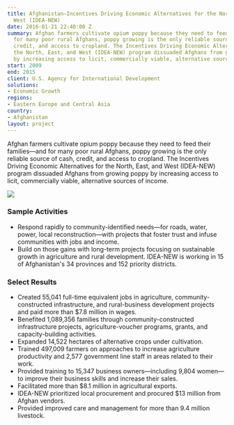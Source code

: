 ```yaml
---
title: Afghanistan—Incentives Driving Economic Alternatives for the North, East, and
  West (IDEA-NEW)
date: 2016-01-21 22:40:00 Z
summary: Afghan farmers cultivate opium poppy because they need to feed their families—and
  for many poor rural Afghans, poppy growing is the only reliable source of cash,
  credit, and access to cropland. The Incentives Driving Economic Alternatives for
  the North, East, and West (IDEA-NEW) program dissuaded Afghans from growing poppy
  by increasing access to licit, commercially viable, alternative sources of income.
start: 2009
end: 2015
client: U.S. Agency for International Development
solutions:
- Economic Growth
regions:
- Eastern Europe and Central Asia
country:
- Afghanistan
layout: project
---
```


Afghan farmers cultivate opium poppy because they need to feed their families—and for many poor rural Afghans, poppy growing is the only reliable source of cash, credit, and access to cropland. The Incentives Driving Economic Alternatives for the North, East, and West (IDEA-NEW) program dissuaded Afghans from growing poppy by increasing access to licit, commercially viable, alternative sources of income.

![][1]

### Sample Activities

* Respond rapidly to community-identified needs—for roads, water, power, local reconstruction—with projects that foster trust and infuse communities with jobs and income.
* Build on those gains with long-term projects focusing on sustainable growth in agriculture and rural development. IDEA-NEW is working in 15 of Afghanistan's 34 provinces and 152 priority districts.

### Select Results

* Created 55,041 full-time equivalent jobs in agriculture, community-constructed infrastructure, and rural-business development projects and paid more than $7.8 million in wages.
* Benefited 1,089,356 families through community-constructed infrastructure projects, agriculture-voucher programs, grants, and capacity-building activities.
* Expanded 14,522 hectares of alternative crops under cultivation.
* Trained 497,009 farmers on approaches to increase agriculture productivity and 2,577 government line staff in areas related to their work.
* Provided training to 15,347 business owners—including 9,804 women—to improve their business skills and increase their sales.
* Facilitated more than $8.1 million in agricultural exports.
* IDEA-NEW prioritized local procurement and procured $13 million from Afghan vendors.
* Provided improved care and management for more than 9.4 million livestock.

[1]: https://assetify-dai.com/projects/ideanewinner.jpg